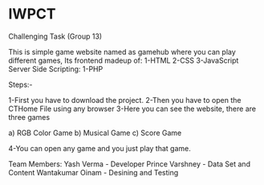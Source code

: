 # IWPCT
Challenging Task (Group 13)

This is simple game website named as gamehub where you can play different games,
Its frontend madeup of:
1-HTML
2-CSS
3-JavaScript
Server Side Scripting:
1-PHP

Steps:-

1-First you have to download the project.
2-Then you have to open the CTHome File using any browser
3-Here you can see the website, there are three games 

a) RGB Color Game
b) Musical Game
c) Score Game

4-You can open any game and you just play that game.
 
Team Members:
Yash Verma - Developer
Prince Varshney - Data Set and Content
Wantakumar Oinam - Desining and Testing
